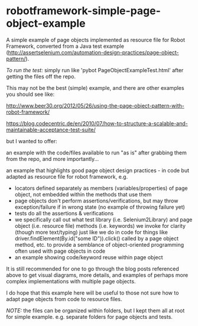 robotframework-simple-page-object-example
=========================================

A simple example of page objects implemented as resource file for Robot Framework, converted from a Java test example (http://assertselenium.com/automation-design-practices/page-object-pattern/).

*To run the test:* simply run like 'pybot PageObjectExampleTest.html' after getting the files off the repo.

This may not be the best (simple) example, and there are other examples you should see like:

http://www.beer30.org/2012/05/26/using-the-page-object-pattern-with-robot-framework/

https://blog.codecentric.de/en/2010/07/how-to-structure-a-scalable-and-maintainable-acceptance-test-suite/

but I wanted to offer:

an example with the code/files available to run "as is" after grabbing them from the repo, and more importantly...

an example that highlights good page object design practices - in code but adapted as resource file for robot framework, e.g. 
* locators defined separately as members (variables/properties) of page object, not embedded within the methods that use them
* page objects don't perform assertions/verifications, but may throw exception/failure if in wrong state (no example of throwing failure yet)
* tests do all the assertions & verifications
* we specifically call out what test library (i.e. Selenium2Library) and page object (i.e. resource file) methods (i.e. keywords) we invoke for clarity (though more text/typing) just like we do in code for things like driver.findElement(By.id("some ID")).click() called by a page object method, etc. to provide a semblance of object-oriented programming often used with page objects in code
* an example showing code/keyword reuse within page object

It is still recommended for one to go through the blog posts referenced above to get visual diagrams, more details, and examples of perhaps more complex implementations with multiple page objects.

I do hope that this example here will be useful to those not sure how to adapt page objects from code to resource files.

*NOTE:* the files can be organized within folders, but I kept them all at root for simple example. e.g. separate folders for page objects and tests.
